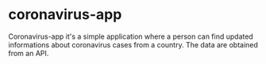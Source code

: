 # coronavirus-app
Coronavirus-app it's a simple application where a person can find updated informations about coronavirus cases from a country. The data are obtained from an API.
